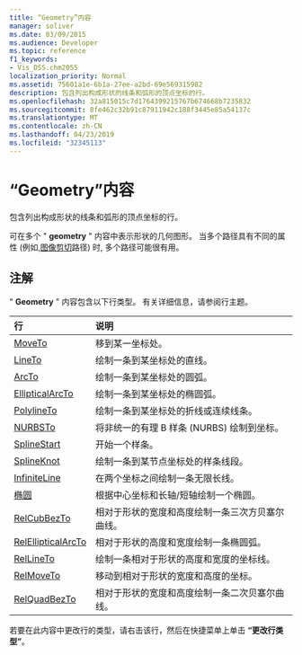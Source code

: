 ```yaml
---
title: “Geometry”内容
manager: soliver
ms.date: 03/09/2015
ms.audience: Developer
ms.topic: reference
f1_keywords:
- Vis_DSS.chm2055
localization_priority: Normal
ms.assetid: 75601a1e-6b1a-27ee-a2bd-69e569315982
description: 包含列出构成形状的线条和弧形的顶点坐标的行。
ms.openlocfilehash: 32a815015c7d1764399215767b674668b7235832
ms.sourcegitcommit: 8fe462c32b91c87911942c188f3445e85a54137c
ms.translationtype: MT
ms.contentlocale: zh-CN
ms.lasthandoff: 04/23/2019
ms.locfileid: "32345113"
---
```

# <a name="geometry-section"></a>“Geometry”内容

包含列出构成形状的线条和弧形的顶点坐标的行。 
  
可在多个 " **geometry** " 内容中表示形状的几何图形。 当多个路径具有不同的属性 (例如,[图像剪切](clippingpath-cell-foreign-image-info-section.md)路径) 时, 多个路径可能很有用。 
  
## <a name="remarks"></a>注解

" **Geometry** " 内容包含以下行类型。 有关详细信息，请参阅行主题。 
  
|**行**|**说明**|
|:-----|:-----|
|[MoveTo](moveto-row-geometry-section.md) <br/> |移到某一坐标处。  <br/> |
|[LineTo](lineto-row-geometry-section.md) <br/> |绘制一条到某坐标处的直线。  <br/> |
|[ArcTo](arcto-row-geometry-section.md) <br/> |绘制一条到某坐标处的圆弧。  <br/> |
|[EllipticalArcTo](ellipticalarcto-row-geometry-section.md) <br/> |绘制一条到某坐标处的椭圆弧。  <br/> |
|[PolylineTo](polylineto-row-geometry-section.md) <br/> |绘制一条到某坐标处的折线或连续线条。  <br/> |
|[NURBSTo](nurbsto-row-geometry-section.md) <br/> |将非统一的有理 B 样条 (NURBS) 绘制到坐标。  <br/> |
|[SplineStart](splinestart-row-geometry-section.md) <br/> |开始一个样条。  <br/> |
|[SplineKnot](splineknot-row-geometry-section.md) <br/> |绘制一条到某节点坐标处的样条线段。  <br/> |
|[InfiniteLine](infiniteline-row-geometry-section.md) <br/> |在两个坐标之间绘制一条无限长线。  <br/> |
|[椭圆](ellipse-row-geometry-section.md) <br/> |根据中心坐标和长轴/短轴绘制一个椭圆。  <br/> |
|[RelCubBezTo](relcubbezto-row-geometry-section.md) <br/> |相对于形状的宽度和高度绘制一条三次方贝塞尔曲线。  <br/> |
|[RelEllipticalArcTo](relellipticalarcto-row-geometry-section.md) <br/> |相对于形状的高度和宽度绘制一条椭圆弧。  <br/> |
|[RelLineTo](rellineto-row-geometry-section.md) <br/> |绘制一条相对于形状的高度和宽度的坐标线。  <br/> |
|[RelMoveTo](relmoveto-row-geometry-section.md) <br/> |移动到相对于形状的宽度和高度的坐标。  <br/> |
|[RelQuadBezTo](relquadbezto-row-geometry-section.md) <br/> |相对于形状的宽度和高度绘制一条二次贝塞尔曲线。  <br/> |
   
若要在此内容中更改行的类型，请右击该行，然后在快捷菜单上单击 **“更改行类型”**。 
  

